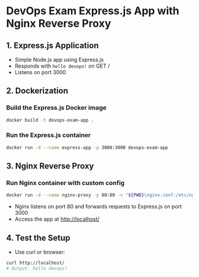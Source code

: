 # DevOps Exam Express.js App with Nginx Reverse Proxy

## 1. Express.js Application

- Simple Node.js app using Express.js
- Responds with `hello devops!` on GET /
- Listens on port 3000

## 2. Dockerization

### Build the Express.js Docker image

```sh
docker build -t devops-exam-app .
```

### Run the Express.js container

```sh
docker run -d --name express-app -p 3000:3000 devops-exam-app
```

## 3. Nginx Reverse Proxy

### Run Nginx container with custom config

```sh
docker run -d --name nginx-proxy -p 80:80 -v "${PWD}\nginx.conf:/etc/nginx/nginx.conf:ro" nginx:alpine
```

- Nginx listens on port 80 and forwards requests to Express.js on port 3000
- Access the app at [http://localhost/](http://localhost/)

## 4. Test the Setup

- Use curl or browser:

```sh
curl http://localhost/
# Output: hello devops!
```
